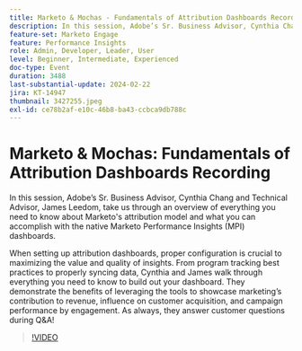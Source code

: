 ```yaml
---
title: Marketo & Mochas - Fundamentals of Attribution Dashboards Recording
description: In this session, Adobe’s Sr. Business Advisor, Cynthia Chang and Technical Advisor, James Leedom, take us through an overview of everything you need to know about Marketo's attribution model and what you can accomplish with the native Marketo Performance Insights (MPI) dashboards. When setting up attribution dashboards, proper configuration is crucial to maximizing the value and quality of insights. From program tracking best practices to properly syncing data, Cynthia and James walk through everything you need to know to build out your dashboard. They demonstrate the benefits of leveraging the tools to showcase marketing’s contribution to revenue, influence on customer acquisition, and campaign performance by engagement. As always, they answer customer questions during Q&A!
feature-set: Marketo Engage
feature: Performance Insights
role: Admin, Developer, Leader, User
level: Beginner, Intermediate, Experienced
doc-type: Event
duration: 3488
last-substantial-update: 2024-02-22
jira: KT-14947
thumbnail: 3427255.jpeg
exl-id: ce78b2af-e10c-46b8-ba43-ccbca9db788c
---
```

# Marketo & Mochas: Fundamentals of Attribution Dashboards Recording

In this session, Adobe’s Sr. Business Advisor, Cynthia Chang and Technical Advisor, James Leedom, take us through an overview of everything you need to know about Marketo's attribution model and what you can accomplish with the native Marketo Performance Insights (MPI) dashboards.

When setting up attribution dashboards, proper configuration is crucial to maximizing the value and quality of insights. From program tracking best practices to properly syncing data, Cynthia and James walk through everything you need to know to build out your dashboard. They demonstrate the benefits of leveraging the tools to showcase marketing’s contribution to revenue, influence on customer acquisition, and campaign performance by engagement. As always, they answer customer questions during Q&A!

>[!VIDEO](https://video.tv.adobe.com/v/3427255/?learn=on)
